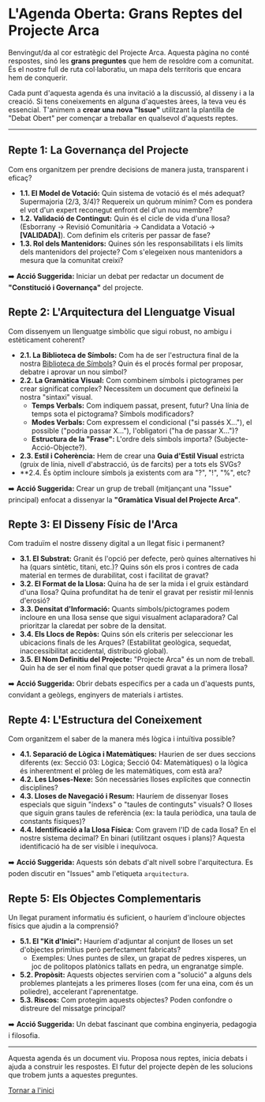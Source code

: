 # L'Agenda Oberta: Grans Reptes del Projecte Arca

Benvingut/da al cor estratègic del Projecte Arca. Aquesta pàgina no conté respostes, sinó les **grans preguntes** que hem de resoldre com a comunitat. És el nostre full de ruta col·laboratiu, un mapa dels territoris que encara hem de conquerir.

Cada punt d'aquesta agenda és una invitació a la discussió, al disseny i a la creació. Si tens coneixements en alguna d'aquestes àrees, la teva veu és essencial. T'animem a **crear una nova "Issue"** utilitzant la plantilla de "Debat Obert" per començar a treballar en qualsevol d'aquests reptes.

---

## **Repte 1: La Governança del Projecte**

Com ens organitzem per prendre decisions de manera justa, transparent i eficaç?

*   **1.1. El Model de Votació:** Quin sistema de votació és el més adequat? Supermajoria (2/3, 3/4)? Requereix un quòrum mínim? Com es pondera el vot d'un expert reconegut enfront del d'un nou membre?
*   **1.2. Validació de Contingut:** Quin és el cicle de vida d'una llosa? (Esborrany → Revisió Comunitària → Candidata a Votació → **[VALIDADA]**). Com definim els criteris per passar de fase?
*   **1.3. Rol dels Mantenidors:** Quines són les responsabilitats i els límits dels mantenidors del projecte? Com s'elegeixen nous mantenidors a mesura que la comunitat creixi?

➡️ **Acció Suggerida:** Iniciar un debat per redactar un document de **"Constitució i Governança"** del projecte.

## **Repte 2: L'Arquitectura del Llenguatge Visual**

Com dissenyem un llenguatge simbòlic que sigui robust, no ambigu i estèticament coherent?

*   **2.1. La Biblioteca de Símbols:** Com ha de ser l'estructura final de la nostra [Biblioteca de Símbols](./BIBLIOTECA_SIMBOLS/)? Quin és el procés formal per proposar, debatre i aprovar un nou símbol?
*   **2.2. La Gramàtica Visual:** Com combinem símbols i pictogrames per crear significat complex? Necessitem un document que defineixi la nostra "sintaxi" visual.
    *   **Temps Verbals:** Com indiquem passat, present, futur? Una línia de temps sota el pictograma? Símbols modificadors?
    *   **Modes Verbals:** Com expressem el condicional ("si passés X..."), el possible ("podria passar X..."), l'obligatori ("ha de passar X...")?
    *   **Estructura de la "Frase":** L'ordre dels símbols importa? (Subjecte-Acció-Objecte?).
*   **2.3. Estil i Coherència:** Hem de crear una **Guia d'Estil Visual** estricta (gruix de línia, nivell d'abstracció, ús de farcits) per a tots els SVGs?
*   **2.4. És òptim incloure símbols ja existents com ara "?", "!", "%", etc?

➡️ **Acció Suggerida:** Crear un grup de treball (mitjançant una "Issue" principal) enfocat a dissenyar la **"Gramàtica Visual del Projecte Arca"**.

## **Repte 3: El Disseny Físic de l'Arca**

Com traduïm el nostre disseny digital a un llegat físic i permanent?

*   **3.1. El Substrat:** Granit és l'opció per defecte, però quines alternatives hi ha (quars sintètic, titani, etc.)? Quins són els pros i contres de cada material en termes de durabilitat, cost i facilitat de gravat?
*   **3.2. El Format de la Llosa:** Quina ha de ser la mida i el gruix estàndard d'una llosa? Quina profunditat ha de tenir el gravat per resistir mil·lennis d'erosió?
*   **3.3. Densitat d'Informació:** Quants símbols/pictogrames podem incloure en una llosa sense que sigui visualment aclaparadora? Cal prioritzar la claredat per sobre de la densitat.
*   **3.4. Els Llocs de Repòs:** Quins són els criteris per seleccionar les ubicacions finals de les Arques? (Estabilitat geològica, sequedat, inaccessibilitat accidental, distribució global).
*   **3.5. El Nom Definitiu del Projecte:** "Projecte Arca" és un nom de treball. Quin ha de ser el nom final que potser quedi gravat a la primera llosa?

➡️ **Acció Suggerida:** Obrir debats específics per a cada un d'aquests punts, convidant a geòlegs, enginyers de materials i artistes.

## **Repte 4: L'Estructura del Coneixement**

Com organitzem el saber de la manera més lògica i intuïtiva possible?

*   **4.1. Separació de Lògica i Matemàtiques:** Haurien de ser dues seccions diferents (ex: Secció 03: Lògica; Secció 04: Matemàtiques) o la lògica és inherentment el pròleg de les matemàtiques, com està ara?
*   **4.2. Les Lloses-Nexe:** Són necessàries lloses explícites que connectin disciplines? 
*   **4.3. Lloses de Navegació i Resum:** Hauríem de dissenyar lloses especials que siguin "índexs" o "taules de continguts" visuals? O lloses que siguin grans taules de referència (ex: la taula periòdica, una taula de constants físiques)?
*   **4.4. Identificació a la Llosa Física:** Com gravem l'ID de cada llosa? En el nostre sistema decimal? En binari (utilitzant osques i plans)? Aquesta identificació ha de ser visible i inequívoca.

➡️ **Acció Suggerida:** Aquests són debats d'alt nivell sobre l'arquitectura. Es poden discutir en "Issues" amb l'etiqueta `arquitectura`.

## **Repte 5: Els Objectes Complementaris**

Un llegat purament informatiu és suficient, o hauríem d'incloure objectes físics que ajudin a la comprensió?

*   **5.1. El "Kit d'Inici":** Hauríem d'adjuntar al conjunt de lloses un set d'objectes primitius però perfectament fabricats?
    *   Exemples: Unes puntes de sílex, un grapat de pedres xisperes, un joc de politopos platònics tallats en pedra, un engranatge simple.
*   **5.2. Propòsit:** Aquests objectes servirien com a "solució" a alguns dels problemes plantejats a les primeres lloses (com fer una eina, com és un poliedre), accelerant l'aprenentatge.
*   **5.3. Riscos:** Com protegim aquests objectes? Poden confondre o distreure del missatge principal?

➡️ **Acció Suggerida:** Un debat fascinant que combina enginyeria, pedagogia i filosofia.

---
Aquesta agenda és un document viu. Proposa nous reptes, inicia debats i ajuda a construir les respostes. El futur del projecte depèn de les solucions que trobem junts a aquestes preguntes.

[Tornar a l'inici](../README.md)

